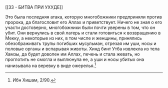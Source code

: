 [[33 - БИТВА ПРИ УХУДЕ]]

Это была последняя атака, которую многобожники предприняли против пророка, да благословит его Аллах и приветствует. Ничего не зная о его участи достоверно, многобожники были почти уверены в том, что он убит. Они вернулись в свой лагерь и стали готовиться к возвращению в Мекку, а некоторые из них, в том числе и женщины, принялись обезображивать трупы погибших мусульман, отрезая им уши, носы и половые органы и вспарывая животы. Хинд бинт Утба извлекла из тела Хамзы, да будет доволен им Аллах, печень и стала жевать, но проглотить не смогла и выплюнула ее, а уши и носы убитых она нанизывала на веревку в виде ожерелья.[^1]

[^1]: Ибн Хишам, 2/90.

